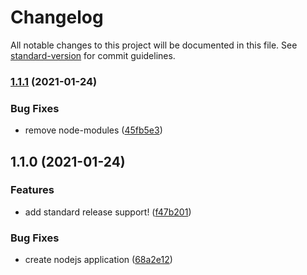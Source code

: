 # Changelog

All notable changes to this project will be documented in this file. See [standard-version](https://github.com/conventional-changelog/standard-version) for commit guidelines.

### [1.1.1](https://github.com/bmdVC013/auto-changelog/compare/v1.1.0...v1.1.1) (2021-01-24)


### Bug Fixes

* remove node-modules ([45fb5e3](https://github.com/bmdVC013/auto-changelog/commit/45fb5e3c292d277094873fec5e8b9450d3a9c431))

## 1.1.0 (2021-01-24)


### Features

* add standard release support! ([f47b201](https://github.com/bmdVC013/auto-changelog/commit/f47b2011178f251a1c7ad8c579da72a50d52377c))


### Bug Fixes

* create nodejs application ([68a2e12](https://github.com/bmdVC013/auto-changelog/commit/68a2e12abae395a53f6d4170f943344ee2573a8a))
